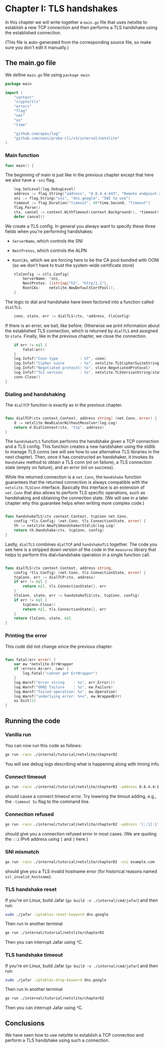 
# Chapter I: TLS handshakes

In this chapter we will write together a `main.go` file that
uses netxlite to establish a new TCP connection and then performs
a TLS handshake using the established connection.

(This file is auto-generated from the corresponding source file,
so make sure you don't edit it manually.)

## The main.go file

We define `main.go` file using `package main`.

```Go
package main

import (
	"context"
	"crypto/tls"
	"errors"
	"flag"
	"net"
	"os"
	"time"

	"github.com/apex/log"
	"github.com/ooni/probe-cli/v3/internal/netxlite"
)

```

### Main function

```Go
func main() {
```

The beginning of main is just like in the previous chapter
except that here we also have a `-sni` flag.

```Go
	log.SetLevel(log.DebugLevel)
	address := flag.String("address", "8.8.4.4:443", "Remote endpoint address")
	sni := flag.String("sni", "dns.google", "SNI to use")
	timeout := flag.Duration("timeout", 60*time.Second, "Timeout")
	flag.Parse()
	ctx, cancel := context.WithTimeout(context.Background(), *timeout)
	defer cancel()
```

We create a TLS config. In general you always want to specify
these three fields when you're performing handshakes:

- `ServerName`, which controls the SNI

- `NextProtos`, which controls the ALPN

- `RootCAs`, which we are forcing here to be the
CA pool bundled with OONI (so we don't have to trust
the system-wide certificate store)

```Go
	tlsConfig := &tls.Config{
		ServerName: *sni,
		NextProtos: []string{"h2", "http/1.1"},
		RootCAs:    netxlite.NewDefaultCertPool(),
	}
```

The logic to dial and handshake have been factored
into a function called `dialTLS`.

```Go
	conn, state, err := dialTLS(ctx, *address, tlsConfig)
```

If there is an error, we bail, like before. Otherwise we
print information about the established TLS connection, which
is returned by `dialTLS` and assigned to `state`. Finally,
like in the previous chapter, we close the connection.

```Go
	if err != nil {
		fatal(err)
	}
	log.Infof("Conn type          : %T", conn)
	log.Infof("Cipher suite       : %s", netxlite.TLSCipherSuiteString(state.CipherSuite))
	log.Infof("Negotiated protocol: %s", state.NegotiatedProtocol)
	log.Infof("TLS version        : %s", netxlite.TLSVersionString(state.Version))
	conn.Close()
}

```

### Dialing and handshaking


The `dialTCP` function is exactly as in the previous chapter.
```Go

func dialTCP(ctx context.Context, address string) (net.Conn, error) {
	d := netxlite.NewDialerWithoutResolver(log.Log)
	return d.DialContext(ctx, "tcp", address)
}

```

The `handshakeTLS` function performs the handshake given a TCP
connection and a TLS config. This function creates a new handshaker
using the stdlib to manage TLS conns (we will see how to use
alternative TLS libraries in the next chapter). Then, once it
has constructed an handshaker, it invokes its `Handshake` method
to obtain a TLS conn (nil on failure), a TLS connection state
(empty on failure), and an error (nil on success).

While the returned connection is a `net.Conn`, the `Handshake`
function guarantees that the returned connection is always
compatible with the `netxlite.TLSConn` interface. Basically
this interface is an extension of `net.Conn` that also
allows to perform TLS specific operations, such as handshaking
and obtaining the connection state. (We will see in a later
chapter why this guarantee helps when writing more complex code.)

```Go

func handshakeTLS(ctx context.Context, tcpConn net.Conn,
	config *tls.Config) (net.Conn, tls.ConnectionState, error) {
	th := netxlite.NewTLSHandshakerStdlib(log.Log)
	return th.Handshake(ctx, tcpConn, config)
}

```

Lastly, `dialTLS` combines `dialTCP` and `handshakeTLS`
together. The code you see here is a stripped down version
of the code in the `measurex` library that helps to
perform this dial+handshake operation in a single function call.

```Go

func dialTLS(ctx context.Context, address string,
	config *tls.Config) (net.Conn, tls.ConnectionState, error) {
	tcpConn, err := dialTCP(ctx, address)
	if err != nil {
		return nil, tls.ConnectionState{}, err
	}
	tlsConn, state, err := handshakeTLS(ctx, tcpConn, config)
	if err != nil {
		tcpConn.Close()
		return nil, tls.ConnectionState{}, err
	}
	return tlsConn, state, nil
}

```

### Printing the error

This code did not change since the previous chapter.

```Go

func fatal(err error) {
	var ew *netxlite.ErrWrapper
	if !errors.As(err, &ew) {
		log.Fatal("cannot get ErrWrapper")
	}
	log.Warnf("error string    : %s", err.Error())
	log.Warnf("OONI failure    : %s", ew.Failure)
	log.Warnf("failed operation: %s", ew.Operation)
	log.Warnf("underlying error: %+v", ew.WrappedErr)
	os.Exit(1)
}

```

## Running the code

### Vanilla run

You can now run this code as follows:

```bash
go run -race ./internal/tutorial/netxlite/chapter02
```

You will see debug logs describing what is happening along with timing info.

### Connect timeout

```bash
go run -race ./internal/tutorial/netxlite/chapter02 -address 8.8.4.4:1
```

should cause a connect timeout error. Try lowering the timout adding, e.g.,
the `-timeout 5s` flag to the command line.

### Connection refused

```bash
go run -race ./internal/tutorial/netxlite/chapter02 -address '[::1]:1'
```

should give you a connection refused error in most cases. (We are quoting
the `::1` IPv6 address using `[` and `]` here.)

### SNI mismatch

```bash
go run -race ./internal/tutorial/netxlite/chapter02 -sni example.com
```

should give you a TLS invalid hostname error (for historical reasons
named `ssl_invalid_hostname`).

### TLS handshake reset

If you're on Linux, build Jafar (`go build -v ./internal/cmd/jafar`)
and then run:

```bash
sudo ./jafar -iptables-reset-keyword dns.google
```

Then run in another terminal

```bash
go run ./internal/tutorial/netxlite/chapter02
```

Then you can interrupt Jafar using ^C.

### TLS handshake timeout

If you're on Linux, build Jafar (`go build -v ./internal/cmd/jafar`)
and then run:

```bash
sudo ./jafar -iptables-drop-keyword dns.google
```

Then run in another terminal

```bash
go run ./internal/tutorial/netxlite/chapter02
```

Then you can interrupt Jafar using ^C.

## Conclusions

We have seen how to use netxlite to establish a TCP connection
and perform a TLS handshake using such a connection.
